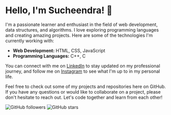 # Hello, I'm Sucheendra! 👋

I'm a passionate learner and enthusiast in the field of web development, data structures, and algorithms. I love exploring programming languages and creating amazing projects. Here are some of the technologies I'm currently working with:

- **Web Development:** HTML, CSS, JavaScript
- **Programming Languages:** C++, C

You can connect with me on [LinkedIn](https://www.linkedin.com/in/sucheendrabhat) to stay updated on my professional journey, and follow me on [Instagram](https://www.instagram.com/sucheendra) to see what I'm up to in my personal life.

Feel free to check out some of my projects and repositories here on GitHub. If you have any questions or would like to collaborate on a project, please don't hesitate to reach out. Let's code together and learn from each other!

![GitHub followers](https://img.shields.io/github/followers/sucheendrabhat?style=social) ![GitHub stars](https://img.shields.io/github/stars/sucheendrabhat?style=social)
